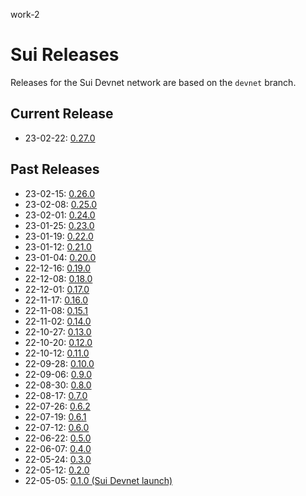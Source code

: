 work-2

# Sui Releases

Releases for the Sui Devnet network are based on the `devnet` branch.

## Current Release
* 23-02-22: [0.27.0](https://github.com/MystenLabs/sui/releases/tag/devnet-0.27.0)

## Past Releases
* 23-02-15: [0.26.0](https://github.com/MystenLabs/sui/releases/tag/devnet-0.26.0)
* 23-02-08: [0.25.0](https://github.com/MystenLabs/sui/releases/tag/devnet-0.25.0)
* 23-02-01: [0.24.0](https://github.com/MystenLabs/sui/releases/tag/devnet-0.24.0)
* 23-01-25: [0.23.0](https://github.com/MystenLabs/sui/releases/tag/devnet-0.23.0)
* 23-01-19: [0.22.0](https://github.com/MystenLabs/sui/releases/tag/devnet-0.22.0)
* 23-01-12: [0.21.0](https://github.com/MystenLabs/sui/releases/tag/devnet-0.21.0)
* 23-01-04: [0.20.0](https://github.com/MystenLabs/sui/releases/tag/devnet-0.20.0)
* 22-12-16: [0.19.0](https://github.com/MystenLabs/sui/releases/tag/devnet-0.19.0)
* 22-12-08: [0.18.0](https://github.com/MystenLabs/sui/releases/tag/devnet-0.18.0)
* 22-12-01: [0.17.0](https://github.com/MystenLabs/sui/releases/tag/devnet-0.17.0)
* 22-11-17: [0.16.0](https://github.com/MystenLabs/sui/releases/tag/devnet-0.16.0)
* 22-11-08: [0.15.1](https://github.com/MystenLabs/sui/releases/tag/devnet-0.15.1)
* 22-11-02: [0.14.0](https://github.com/MystenLabs/sui/releases/tag/devnet-0.14.0)
* 22-10-27: [0.13.0](https://github.com/MystenLabs/sui/releases/tag/devnet-0.13.0)
* 22-10-20: [0.12.0](https://github.com/MystenLabs/sui/releases/tag/devnet-0.12.0)
* 22-10-12: [0.11.0](https://github.com/MystenLabs/sui/releases/tag/devnet-0.11.0)
* 22-09-28: [0.10.0](https://github.com/MystenLabs/sui/releases/tag/devnet-0.10.0)
* 22-09-06: [0.9.0](https://github.com/MystenLabs/sui/releases/tag/devnet-0.9.0)
* 22-08-30: [0.8.0](https://github.com/MystenLabs/sui/releases/tag/devnet-0.8.0)
* 22-08-17: [0.7.0](https://github.com/MystenLabs/sui/releases/tag/devnet-0.7.0)
* 22-07-26: [0.6.2](https://github.com/MystenLabs/sui/releases/tag/devnet-0.6.2)
* 22-07-19: [0.6.1](https://github.com/MystenLabs/sui/releases/tag/devnet-0.6.1)
* 22-07-12: [0.6.0](https://github.com/MystenLabs/sui/releases/tag/devnet-0.6.0-rc)
* 22-06-22: [0.5.0](https://github.com/MystenLabs/sui/releases/tag/devnet-0.5.0-rc)
* 22-06-07: [0.4.0](https://github.com/MystenLabs/sui/releases/tag/devnet-0.4.0-rc)
* 22-05-24: [0.3.0](https://github.com/MystenLabs/sui/releases/tag/devnet-0.3.0-rc)
* 22-05-12: [0.2.0](https://medium.com/mysten-labs/sui-release-notes-v0-2-0-7b377e2bf01)
* 22-05-05: [0.1.0 (Sui Devnet launch)](https://medium.com/mysten-labs/sui-devnet-public-release-a2be304ff36b)
